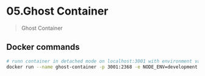 # 05.Ghost Container

> Ghost Container

## Docker commands

``` bash
# runn container in detached mode on localhost:3001 with environment variable development and name ghost-container
docker run --name ghost-container -p 3001:2368 -e NODE_ENV=development -d ghost:latest
```